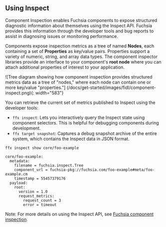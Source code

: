 ## Using Inspect

Component Inspection enables Fuchsia components to expose structured diagnostic
information about themselves using the Inspect API. Fuchsia provides this
information through the developer tools and bug reports to assist in diagnosing
issues or monitoring performance.

Components expose inspection metrics as a tree of named **Nodes**, each
containing a set of **Properties** as key/value pairs. Properties support a
variety of numeric, string, and array data types. The component inspector
libraries provide an interface to your component's **root node** where you can
attach additional properties of interest to your application.

![Tree diagram showing how component inspection provides structured metrics
data as a tree of "nodes," where each node can contain one or more key/value
"properties."]
(/docs/get-started/images/fidl/component-inspect.png){: width="583"}

You can retrieve the current set of metrics published to Inspect using the
developer tools:

*   `ffx inspect`: Lets you interactively query the Inspect state using
    component selectors. This is helpful for debugging components during
    development.
*   `ffx target snapshot`: Captures a debug snapshot archive of the entire
    system, which contains the Inspect data in JSON format.

```posix-terminal
ffx inspect show core/foo-example
```

```none {:.devsite-disable-click-to-copy}
core/foo-example:
  metadata:
    filename = fuchsia.inspect.Tree
    component_url = fuchsia-pkg://fuchsia.com/foo-example#meta/foo-example.cm
    timestamp = 55457379176
  payload:
    root:
      version = 1.0
      request_metrics:
        request_count = 3
        error = timeout
```

Note: For more details on using the Inspect API, see
[Fuchsia component inspection](/docs/development/diagnostics/inspect).

